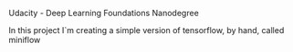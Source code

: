 Udacity - Deep Learning Foundations Nanodegree

In this project I`m creating a simple version of tensorflow, by hand, called miniflow
